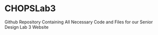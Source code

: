 # CHOPSLab3
Github Repository Containing All Necessary Code and Files for our Senior Design Lab 3 Website
